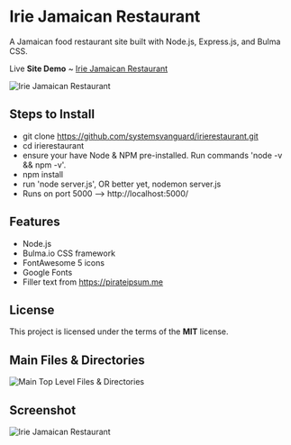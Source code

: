 # Irie Jamaican Restaurant
A Jamaican food restaurant site built with Node.js, Express.js, and Bulma CSS.

Live **Site Demo** ~ [Irie Jamaican Restaurant](https://hypervelocity.herokuapp.com/) 

![Irie Jamaican Restaurant](http://ryanhunter.org/images/portfolio/highvelocitytuners.jpg)



## Steps to Install
- git clone https://github.com/systemsvanguard/irierestaurant.git 
- cd irierestaurant
- ensure your have Node & NPM pre-installed. Run commands 'node -v && npm -v'.
- npm install
- run 'node server.js', OR better yet, nodemon server.js  
- Runs on port 5000 --> http://localhost:5000/


## Features
- Node.js
- Bulma.io CSS framework 
- FontAwesome 5 icons
- Google Fonts
- Filler text from https://pirateipsum.me 


## License
This project is licensed under the terms of the **MIT** license.


## Main Files & Directories
![Main Top Level Files & Directories](http://ryanhunter.org/images/portfolio/folder_layout_highvelocity.jpg)


## Screenshot 

![Irie Jamaican Restaurant](http://ryanhunter.org/images/portfolio/highvelocitytuners.jpg)
	
